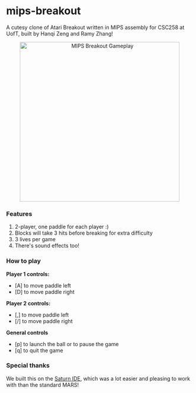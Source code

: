 # mips-breakout
A cutesy clone of Atari Breakout written in MIPS assembly for CSC258 at UofT, built by Hanqi Zeng and Ramy Zhang!

<p align="center">
  <img src="https://user-images.githubusercontent.com/34625981/230788839-94bb688a-f72a-48a9-b64f-bb3f963be035.gif" alt="MIPS Breakout Gameplay" width="431">
</p>

### Features
1. 2-player, one paddle for each player :)
2. Blocks will take 3 hits before breaking for extra difficulty
3. 3 lives per game
4. There's sound effects too!

### How to play
**Player 1 controls:**
- [A] to move paddle left
- [D] to move paddle right

**Player 2 controls:**
- [,] to move paddle left
- [/] to move paddle right

**General controls**
- [p] to launch the ball or to pause the game
- [q] to quit the game

### Special thanks
We built this on the [Saturn IDE](https://github.com/1whatleytay/saturn), which was a lot easier and pleasing to work with than the standard MARS!
